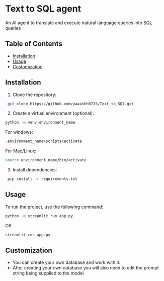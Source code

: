 # Text to SQL agent
An AI agent to translate and execute natural language queries into SQL queries

## Table of Contents
- [Installation](#installation)
- [Usage](#usage)
- [Customization](#customization)

## Installation
1. Clone the repository:
```bash
 git clone https://github.com/yaaashhh725/Text_to_SQl.git
```
2. Create a virtual environment (optional):
```bash
python -m venv environment_name
```
 For windows:
```bash
.environment_name\scripts\activate
```
 For Mac/Linux:
```bash
source environment_name/bin/activate
```
3. Install dependencies:
```bash
 pip install -r requirements.txt
 ```

## Usage
To run the project, use the following command:
```bash
python -m streamlit run app.py
```
OR
```bash
streamlit run app.py
```
## Customization
- You can create your own database and work with it.
- After creating your own database you will also need to edit the prompt string being supplied to the model
